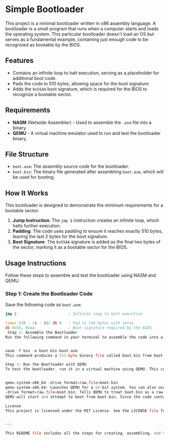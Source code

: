 # Simple Bootloader

This project is a minimal bootloader written in x86 assembly language. A bootloader is a small program that runs when a computer starts and loads the operating system. This particular bootloader doesn't load an OS but serves as a fundamental example, containing just enough code to be recognized as bootable by the BIOS.

## Features

- Contains an infinite loop to halt execution, serving as a placeholder for additional boot code.
- Pads the code to 510 bytes, allowing space for the boot signature.
- Adds the `0x55AA` boot signature, which is required for the BIOS to recognize a bootable sector.

## Requirements

- **NASM** (Netwide Assembler) - Used to assemble the `.asm` file into a binary.
- **QEMU** - A virtual machine emulator used to run and test the bootloader binary.

## File Structure

- `boot.asm`: The assembly source code for the bootloader.
- `boot.bin`: The binary file generated after assembling `boot.asm`, which will be used for booting.

## How It Works

This bootloader is designed to demonstrate the minimum requirements for a bootable sector:
1. **Jump Instruction**: The `jmp $` instruction creates an infinite loop, which halts further execution.
2. **Padding**: The code uses padding to ensure it reaches exactly 510 bytes, leaving the last 2 bytes for the boot signature.
3. **Boot Signature**: The `0x55AA` signature is added as the final two bytes of the sector, marking it as a bootable sector for the BIOS.

## Usage Instructions

Follow these steps to assemble and test the bootloader using NASM and QEMU.

### Step 1: Create the Bootloader Code

Save the following code as `boot.asm`:

```asm
jmp $                       ; Infinite loop to halt execution

times 510 - ($ - $$) db 0   ; Pad to 510 bytes with zeros
db 0x55, 0xaa               ; Boot signature required by the BIOS
 Step 2: Assemble the Bootloader
Run the following command in your terminal to assemble the code into a binary file:


nasm -f bin -o boot.bin boot.asm
This command produces a 512-byte binary file called boot.bin from boot.asm.

Step 3: Run the Bootloader with QEMU
To test the bootloader, run it in a virtual machine using QEMU. This command will load boot.bin as a bootable image:


qemu-system-x86_64 -drive format=raw,file=boot.bin
qemu-system-x86_64: Launches QEMU for a 64-bit system. You can also use qemu-system-i386 for 32-bit mode.
-drive format=raw,file=boot.bin: Tells QEMU to treat boot.bin as a raw disk image.
QEMU will start and attempt to boot from boot.bin. Since the code contains an infinite loop (jmp $), the virtual machine will appear to "hang" after booting, which indicates that the bootloader is running correctly. You can exit QEMU by closing the window or pressing Ctrl + C in the terminal.

License
This project is licensed under the MIT License. See the LICENSE file for details.


---

This README file includes all the steps for creating, assembling, and testing the bootloader, alon
